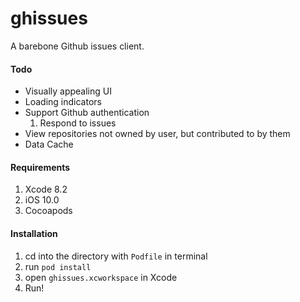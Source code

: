 # ghissues

A barebone Github issues client.

#### Todo

- Visually appealing UI
- Loading indicators
- Support Github authentication
   1. Respond to issues  
- View repositories not owned by user, but contributed to by them
- Data Cache

#### Requirements
   1. Xcode 8.2
   2. iOS 10.0
   3. Cocoapods

#### Installation
   1. cd into the directory with `Podfile` in terminal
   2. run `pod install`
   3. open `ghissues.xcworkspace` in Xcode
   4. Run!
